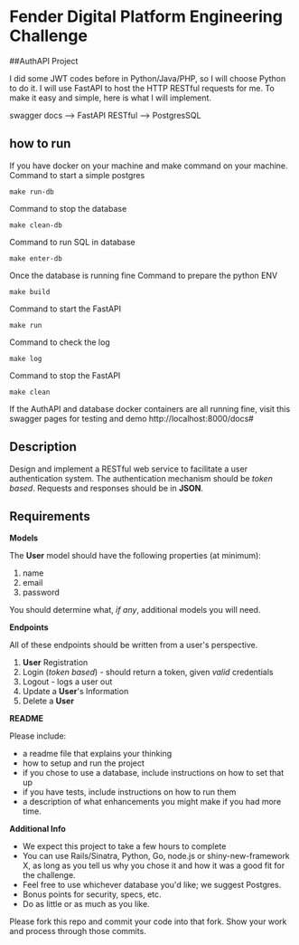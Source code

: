 # Fender Digital Platform Engineering Challenge

##AuthAPI Project

I did some JWT codes before in Python/Java/PHP, so I will choose Python to do it.
I will use FastAPI to host the HTTP RESTful requests for me. To make it easy and simple, here 
is what I will implement.

swagger docs --> FastAPI RESTful --> PostgresSQL

## how to run
If you have docker on your machine and make command on your machine.
Command to start a simple postgres 
```shell
make run-db
```
Command to stop the database
```shell
make clean-db
```
Command to run SQL in database
```shell
make enter-db
```

Once the database is running fine
Command to prepare the python ENV
```shell
make build
```
Command to start the FastAPI
```shell
make run
```
Command to check the log
```shell
make log
```
Command to stop the FastAPI
```shell
make clean
```

If the AuthAPI and database docker containers are all running fine, visit this swagger pages for testing and demo
http://localhost:8000/docs#


## Description

Design and implement a RESTful web service to facilitate a user authentication system. The authentication mechanism should be *token based*. Requests and responses should be in **JSON**.

## Requirements

**Models**

The **User** model should have the following properties (at minimum):

1. name
2. email
3. password

You should determine what, *if any*, additional models you will need.

**Endpoints**

All of these endpoints should be written from a user's perspective.

1. **User** Registration
2. Login (*token based*) - should return a token, given *valid* credentials
3. Logout - logs a user out
4. Update a **User**'s Information
5. Delete a **User**

**README**

Please include:
- a readme file that explains your thinking
- how to setup and run the project
- if you chose to use a database, include instructions on how to set that up
- if you have tests, include instructions on how to run them
- a description of what enhancements you might make if you had more time.

**Additional Info**

- We expect this project to take a few hours to complete
- You can use Rails/Sinatra, Python, Go, node.js or shiny-new-framework X, as long as you tell us why you chose it and how it was a good fit for the challenge. 
- Feel free to use whichever database you'd like; we suggest Postgres. 
- Bonus points for security, specs, etc. 
- Do as little or as much as you like.

Please fork this repo and commit your code into that fork.  Show your work and process through those commits.


